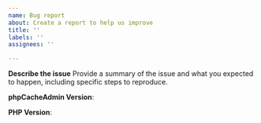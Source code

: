 ```yaml
---
name: Bug report
about: Create a report to help us improve
title: ''
labels: ''
assignees: ''

---
```


**Describe the issue**
Provide a summary of the issue and what you expected to happen, including specific steps to reproduce.

**phpCacheAdmin Version**: <!-- E.g. v1.0.0 -->

**PHP Version**: <!-- You can find it in the Server tab. -->
